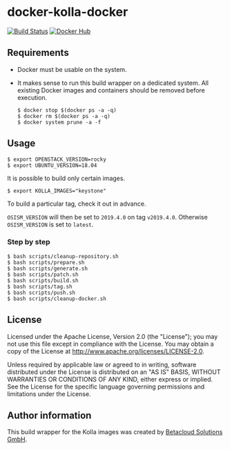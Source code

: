 # docker-kolla-docker

[![Build Status](https://travis-ci.org/osism/docker-kolla-docker.svg?branch=master)](https://travis-ci.org/osism/docker-kolla-docker)
[![Docker Hub](https://img.shields.io/badge/Docker%20Hub-osism-blue.svg)](https://hub.docker.com/r/osism)

## Requirements

* Docker must be usable on the system.
* It makes sense to run this build wrapper on a dedicated system. All existing Docker images and containers should be removed before execution.

  ```
  $ docker stop $(docker ps -a -q)
  $ docker rm $(docker ps -a -q)
  $ docker system prune -a -f
  ```

## Usage

```
$ export OPENSTACK_VERSION=rocky
$ export UBUNTU_VERSION=18.04
```

It is possible to build only certain images.

```
$ export KOLLA_IMAGES="keystone"
```

To build a particular tag, check it out in advance.

``OSISM_VERSION`` will then be set to ``2019.4.0`` on tag ``v2019.4.0``.
Otherwise ``OSISM_VERSION`` is set to ``latest``.

### Step by step

```
$ bash scripts/cleanup-repository.sh
$ bash scripts/prepare.sh
$ bash scripts/generate.sh
$ bash scripts/patch.sh
$ bash scripts/build.sh
$ bash scripts/tag.sh
$ bash scripts/push.sh
$ bash scripts/cleanup-docker.sh
```

## License

Licensed under the Apache License, Version 2.0 (the "License");
you may not use this file except in compliance with the License.
You may obtain a copy of the License at http://www.apache.org/licenses/LICENSE-2.0.

Unless required by applicable law or agreed to in writing, software
distributed under the License is distributed on an "AS IS" BASIS,
WITHOUT WARRANTIES OR CONDITIONS OF ANY KIND, either express or implied.
See the License for the specific language governing permissions and
limitations under the License.

## Author information

This build wrapper for the Kolla images was created by [Betacloud Solutions GmbH](https://www.betacloud-solutions.de).
